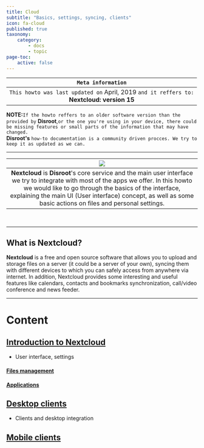 ```yaml
---
title: Cloud
subtitle: "Basics, settings, syncing, clients"
icon: fa-cloud
published: true
taxonomy:
    category:
        - docs
        - topic
page-toc:
    active: false
---
```

|```Meta information```|
|:--:|
|```This howto was last updated on``` April, 2019 ```and it reffers to:```<br>**Nextcloud: version 15**|

**NOTE:**```If the howto reffers to an older software version than the provided by``` **Disroot**,```or the one you're using in your device, there could be missing features or small parts of the information that may have changed.```<br> **Disroot's** ```how-to documentation is a community driven procces. We try to keep it as updated as we can.```

----

|![](/start/icons/nc_logo.png)|
|:--:|
|**Nextcloud** is **Disroot**'s core service and the main user interface we try to integrate with most of the apps we offer. In this howto we would like to go through the basics of the interface, explaining the main UI (User interface) concept, as well as some basic actions on files and personal settings.|
<br>

----

## What is Nextcloud?
**Nextcloud** is a free and open source software that allows you to upload and storage files on a server (it could be a server of your own), syncing them with different devices to which you can safely access from anywhere via internet. In addition, Nextcloud provides some interesting and useful features like calendars, contacts and bookmarks synchronization, call/video conference and news feeder.<br>

----------
# Content
## [Introduction to Nextcloud](introduction)
- User interface, settings
#### [Files management](files_management)
#### [Applications](apps)

## [Desktop clients](/cloud/clients/desktop)
- Clients and desktop integration

## [Mobile clients](/cloud/clients/mobile)
